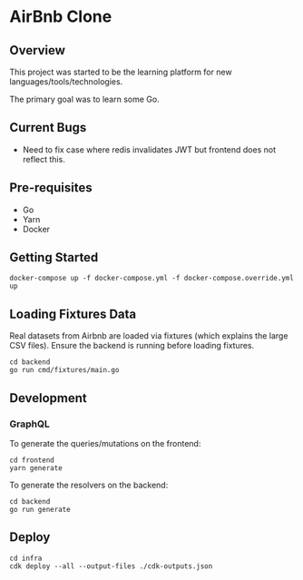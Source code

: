 # AirBnb Clone

## Overview
This project was started to be the learning platform for new languages/tools/technologies. 

The primary goal was to learn some Go. 

## Current Bugs
- Need to fix case where redis invalidates JWT but frontend does not reflect this.

## Pre-requisites 
- Go
- Yarn
- Docker

## Getting Started

```
docker-compose up -f docker-compose.yml -f docker-compose.override.yml up
```

## Loading Fixtures Data 
Real datasets from Airbnb are loaded via fixtures (which explains the large CSV files). Ensure the backend is running before loading fixtures.

```
cd backend
go run cmd/fixtures/main.go
```

## Development

### GraphQL

To generate the queries/mutations on the frontend:
```
cd frontend
yarn generate
```

To generate the resolvers on the backend:
```
cd backend
go run generate
```

## Deploy

```
cd infra
cdk deploy --all --output-files ./cdk-outputs.json
```